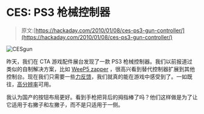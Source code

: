 # CES: PS3 枪械控制器

> 原文:[https://hackaday.com/2010/01/08/ces-ps3-gun-controller/](https://hackaday.com/2010/01/08/ces-ps3-gun-controller/)

![](../Images/729956c9e2f00ba8fb5a64bbd37779c8.png "CESgun")

昨天，我们在 CTA 游戏配件展台发现了一款 PS3 枪械控制器。我们以前报道过类似的自制解决方案，比如 [WeeP5 zapper](http://hackaday.com/2008/12/26/weep5-a-wii-zapper-on-steroids/) ，很高兴看到替代控制器扩展到其他控制台。现在我们只需要一些[力反馈](http://www.engadget.com/2007/10/20/medical-force-feedback-vest-tweaked-for-gaming/)，我们就真的能在游戏中感受到了。一如既往，[高分辨率](http://imgur.com/RfQBj.jpg)可用。

我认为国产的按钮布局更好。看到手枪把背后的拇指棒了吗？他们这样做是为了让它适用于右撇子和左撇子，而不是只适用于一侧。